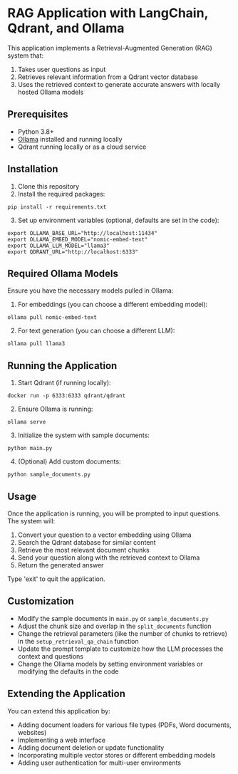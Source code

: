 # RAG Application with LangChain, Qdrant, and Ollama

This application implements a Retrieval-Augmented Generation (RAG) system that:
1. Takes user questions as input
2. Retrieves relevant information from a Qdrant vector database
3. Uses the retrieved context to generate accurate answers with locally hosted Ollama models

## Prerequisites

- Python 3.8+
- [Ollama](https://ollama.ai/) installed and running locally
- Qdrant running locally or as a cloud service

## Installation

1. Clone this repository
2. Install the required packages:
```
pip install -r requirements.txt
```
3. Set up environment variables (optional, defaults are set in the code):
```
export OLLAMA_BASE_URL="http://localhost:11434"
export OLLAMA_EMBED_MODEL="nomic-embed-text"
export OLLAMA_LLM_MODEL="llama3"
export QDRANT_URL="http://localhost:6333"
```

## Required Ollama Models

Ensure you have the necessary models pulled in Ollama:

1. For embeddings (you can choose a different embedding model):
```
ollama pull nomic-embed-text
```

2. For text generation (you can choose a different LLM):
```
ollama pull llama3
```

## Running the Application

1. Start Qdrant (if running locally):
```
docker run -p 6333:6333 qdrant/qdrant
```

2. Ensure Ollama is running:
```
ollama serve
```

3. Initialize the system with sample documents:
```
python main.py
```

4. (Optional) Add custom documents:
```
python sample_documents.py
```

## Usage

Once the application is running, you will be prompted to input questions. The system will:
1. Convert your question to a vector embedding using Ollama
2. Search the Qdrant database for similar content
3. Retrieve the most relevant document chunks
4. Send your question along with the retrieved context to Ollama
5. Return the generated answer

Type 'exit' to quit the application.

## Customization

- Modify the sample documents in `main.py` or `sample_documents.py`
- Adjust the chunk size and overlap in the `split_documents` function
- Change the retrieval parameters (like the number of chunks to retrieve) in the `setup_retrieval_qa_chain` function
- Update the prompt template to customize how the LLM processes the context and questions
- Change the Ollama models by setting environment variables or modifying the defaults in the code

## Extending the Application

You can extend this application by:
- Adding document loaders for various file types (PDFs, Word documents, websites)
- Implementing a web interface
- Adding document deletion or update functionality
- Incorporating multiple vector stores or different embedding models
- Adding user authentication for multi-user environments
